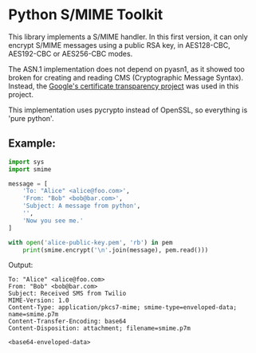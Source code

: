 Python S/MIME Toolkit
=====================

This library implements a S/MIME handler. In this first version, it can only
encrypt S/MIME messages using a public RSA key, in AES128-CBC, AES192-CBC or
AES256-CBC modes.

The ASN.1 implementation does not depend on pyasn1, as it showed too broken for
creating and reading CMS (Cryptographic Message Syntax). Instead, the [Google's
certificate transparency project](https://www.certificate-transparency.org/)
was used in this project.

This implementation uses pycrypto instead of OpenSSL, so everything is 'pure
python'.


Example:
--------

```python
import sys
import smime

message = [
    'To: "Alice" <alice@foo.com>',
    'From: "Bob" <bob@bar.com>',
    'Subject: A message from python',
    '',
    'Now you see me.'
]

with open('alice-public-key.pem', 'rb') in pem
    print(smime.encrypt('\n'.join(message), pem.read()))
```

Output:

```
To: "Alice" <alice@foo.com>
From: "Bob" <bob@bar.com>
Subject: Received SMS from Twilio
MIME-Version: 1.0
Content-Type: application/pkcs7-mime; smime-type=enveloped-data; name=smime.p7m
Content-Transfer-Encoding: base64
Content-Disposition: attachment; filename=smime.p7m

<base64-enveloped-data>
```

